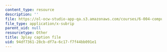 ```yaml
---
content_type: resource
description: ''
file: https://ol-ocw-studio-app-qa.s3.amazonaws.com/courses/6-004-computation-structures-spring-2017/94df736128cbdf7a6c17f7f44bb091e1_br3mu-IK9N8.srt
file_type: application/x-subrip
parent_uid: null
resourcetype: Other
title: 3play caption file
uid: 94df7361-28cb-df7a-6c17-f7f44bb091e1
---
```

